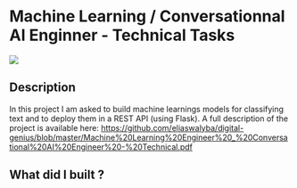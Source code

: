 # Machine Learning / Conversationnal AI Enginner - Technical Tasks
![](https://www.digitalgenius.com/wp-content/themes/digitalgenius/library/img/dg_logo_standard_deepblue.svg)
## Description
In this project I am asked to build machine learnings models for classifying text and to deploy them in a REST API (using Flask).
A full description of the project is available here: https://github.com/eliaswalyba/digital-genius/blob/master/Machine%20Learning%20Engineer%20_%20Conversational%20AI%20Engineer%20-%20Technical.pdf

## What did I built ?
